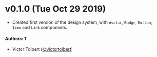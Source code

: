 # v0.1.0 (Tue Oct 29 2019)

- Created first version of the design system, with `Avatar`, `Badge`, `Button`, `Icon` and `Link` components.

#### Authors: 1

- Victor Tolbert ([@victortolbert](https://github.com/victortolbert))
